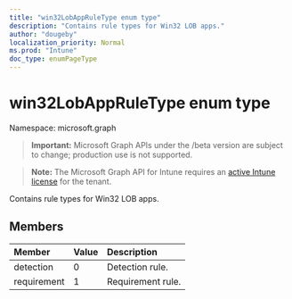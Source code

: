 ```yaml
---
title: "win32LobAppRuleType enum type"
description: "Contains rule types for Win32 LOB apps."
author: "dougeby"
localization_priority: Normal
ms.prod: "Intune"
doc_type: enumPageType
---
```


# win32LobAppRuleType enum type

Namespace: microsoft.graph

> **Important:** Microsoft Graph APIs under the /beta version are subject to change; production use is not supported.

> **Note:** The Microsoft Graph API for Intune requires an [active Intune license](https://go.microsoft.com/fwlink/?linkid=839381) for the tenant.

Contains rule types for Win32 LOB apps.

## Members
|Member|Value|Description|
|:---|:---|:---|
|detection|0|Detection rule.|
|requirement|1|Requirement rule.|



